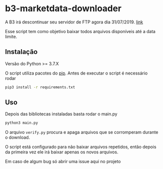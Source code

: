 # b3-marketdata-downloader

A B3 irá descontinuar seu servidor de FTP agora dia 31/07/2019. [link](http://www.b3.com.br/data/files/40/76/60/59/745666102F630666AC094EA8/CE%20018-2019%20-%20Prorroga%C3%A7%C3%A3o%20do%20Prazo%20de%20Desativa%C3%A7%C3%A3o%20do%20Servior%20FTP.pdf)

Esse script tem como objetivo baixar todos arquivos disponíveis até a data limite.

## Instalação

Versão do Python >= 3.7.X

O script utiliza pacotes do [pip](https://pip.pypa.io/en/stable/). Antes de executar o script é necessário rodar

```bash
pip3 install -r requirements.txt
```

## Uso

Depois das bibliotecas instaladas basta rodar o main.py

```bash
python3 main.py
```

O arquivo ```verify.py``` procura e apaga arquivos que se corromperam durante o download.

O script está configurado para não baixar arquivos repetidos, então depois da primeira vez ele irá baixar apenas os novos arquivos.

Em caso de algum bug só abrir uma issue aqui no projeto
